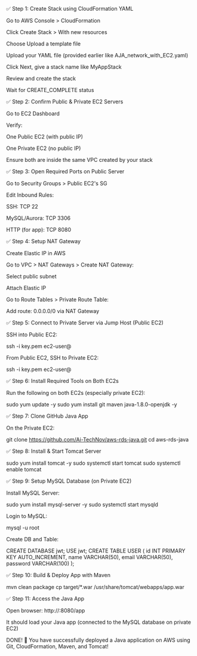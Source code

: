 ✅ Step 1: Create Stack using CloudFormation YAML

Go to AWS Console > CloudFormation

Click Create Stack > With new resources

Choose Upload a template file

Upload your YAML file (provided earlier like AJA_network_with_EC2.yaml)

Click Next, give a stack name like MyAppStack

Review and create the stack

Wait for CREATE_COMPLETE status

✅ Step 2: Confirm Public & Private EC2 Servers

Go to EC2 Dashboard

Verify:

One Public EC2 (with public IP)

One Private EC2 (no public IP)

Ensure both are inside the same VPC created by your stack

✅ Step 3: Open Required Ports on Public Server

Go to Security Groups > Public EC2's SG

Edit Inbound Rules:

SSH: TCP 22

MySQL/Aurora: TCP 3306

HTTP (for app): TCP 8080

✅ Step 4: Setup NAT Gateway

Create Elastic IP in AWS

Go to VPC > NAT Gateways > Create NAT Gateway:

Select public subnet

Attach Elastic IP

Go to Route Tables > Private Route Table:

Add route: 0.0.0.0/0 via NAT Gateway

✅ Step 5: Connect to Private Server via Jump Host (Public EC2)

SSH into Public EC2:

ssh -i key.pem ec2-user@<public-ec2-ip>

From Public EC2, SSH to Private EC2:

ssh -i key.pem ec2-user@<private-ec2-private-ip>

✅ Step 6: Install Required Tools on Both EC2s

Run the following on both EC2s (especially private EC2):

sudo yum update -y
sudo yum install git maven java-1.8.0-openjdk -y

✅ Step 7: Clone GitHub Java App

On the Private EC2:

git clone https://github.com/Ai-TechNov/aws-rds-java.git
cd aws-rds-java

✅ Step 8: Install & Start Tomcat Server

sudo yum install tomcat -y
sudo systemctl start tomcat
sudo systemctl enable tomcat

✅ Step 9: Setup MySQL Database (on Private EC2)

Install MySQL Server:

sudo yum install mysql-server -y
sudo systemctl start mysqld

Login to MySQL:

mysql -u root

Create DB and Table:

CREATE DATABASE jwt;
USE jwt;
CREATE TABLE USER (
  id INT PRIMARY KEY AUTO_INCREMENT,
  name VARCHAR(50),
  email VARCHAR(50),
  password VARCHAR(100)
);

✅ Step 10: Build & Deploy App with Maven

mvn clean package
cp target/*.war /usr/share/tomcat/webapps/app.war

✅ Step 11: Access the Java App

Open browser: http://<public-ec2-ip>:8080/app

It should load your Java app (connected to the MySQL database on private EC2)

DONE! 🎉 You have successfully deployed a Java application on AWS using Git, CloudFormation, Maven, and Tomcat!


